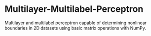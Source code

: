 # Multilayer-Multilabel-Perceptron
Multilayer and multilabel perceptron capable of determining nonlinear boundaries in 2D datasets using basic matrix operations with NumPy.
